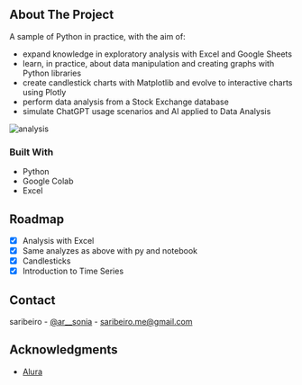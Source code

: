 ## About The Project

A sample of Python in practice, with the aim of:
- expand knowledge in exploratory analysis with Excel and Google Sheets
- learn, in practice, about data manipulation and creating graphs with Python libraries
- create candlestick charts with Matplotlib and evolve to interactive charts using Plotly
- perform data analysis from a Stock Exchange database
- simulate ChatGPT usage scenarios and AI applied to Data Analysis

![analysis](https://github.com/hopesoh/financial-analysis/assets/29494780/b0652be4-43ea-4aa7-b7da-ae8221d98295)


### Built With

* Python
* Google Colab
* Excel

## Roadmap

- [X] Analysis with Excel
- [X] Same analyzes as above with py and notebook
- [X] Candlesticks
- [X] Introduction to Time Series

## Contact

saribeiro - [@ar__sonia](https://twitter.com/ar__sonia) - saribeiro.me@gmail.com

## Acknowledgments

* [Alura](https://www.alura.com.br/)
